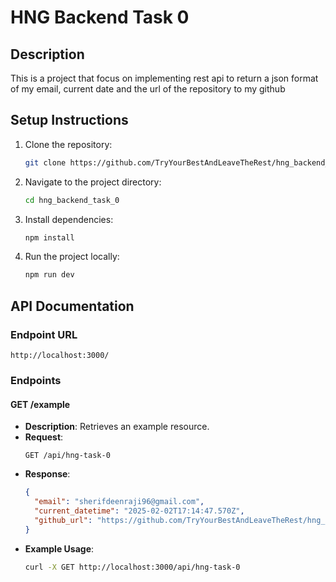 # HNG Backend Task 0

## Description

This is a project that focus on implementing rest api to return a json format of my email, current date and the url of the repository to my github

## Setup Instructions

1. Clone the repository:
   ```bash
   git clone https://github.com/TryYourBestAndLeaveTheRest/hng_backend_task_0.git
   ```
2. Navigate to the project directory:

   ```bash
   cd hng_backend_task_0
   ```

3. Install dependencies:
   ```bash
   npm install
   ```
4. Run the project locally:
   ```bash
   npm run dev
   ```

## API Documentation

### Endpoint URL

`http://localhost:3000/`

### Endpoints

#### GET /example

- **Description**: Retrieves an example resource.
- **Request**:
  ```http
  GET /api/hng-task-0
  ```
- **Response**:
  ```json
  {
    "email": "sherifdeenraji96@gmail.com",
    "current_datetime": "2025-02-02T17:14:47.570Z",
    "github_url": "https://github.com/TryYourBestAndLeaveTheRest/hng_backend_task_0"
  }
  ```
- **Example Usage**:
  ```bash
  curl -X GET http://localhost:3000/api/hng-task-0
  ```